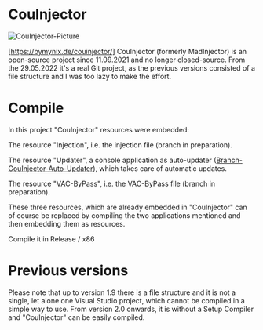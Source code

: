 # CouInjector
![CouInjector-Picture](https://bymynix.de/couinjector/assets/images/couinjector-picture-412x242.png)
 
[https://bymynix.de/couinjector/]
CouInjector (formerly MadInjector) is an open-source project since 11.09.2021 and no longer closed-source. From the 29.05.2022 it's a real Git project, as the previous versions consisted of a file structure and I was too lazy to make the effort.




# Compile
In this project "CouInjector" resources were embedded:

The resource "Injection", i.e. the injection file (branch in preparation).

The resource "Updater", a console application as auto-updater ([Branch-CouInjector-Auto-Updater](https://github.com/ByMynix/CouInjector/tree/CouInjector-Auto-Updater)), which takes care of automatic updates.

The resource "VAC-ByPass", i.e. the VAC-ByPass file (branch in preparation).

These three resources, which are already embedded in "CouInjector" can of course be replaced by compiling the two applications mentioned and then embedding them as resources.


Compile it in Release / x86









# Previous versions
Please note that up to version 1.9 there is a file structure and it is not a single, let alone one Visual Studio project, which cannot be compiled in a simple way to use. From version 2.0 onwards, it is without a Setup Compiler and "CouInjector" can be easily compiled.
